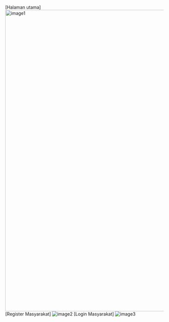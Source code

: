 [Halaman utama] <img width="960" alt="image1" src="https://github.com/user-attachments/assets/71f4f4db-d343-4b61-ad40-3e923598d61f">
[Register Masyarakat] ![image2](https://github.com/user-attachments/assets/17370d73-66cb-4913-a0f3-f797cdba6a68)
[Login Masyarakat] ![image3](https://github.com/user-attachments/assets/edf15a4d-508c-4a5a-8c18-dddccdbc161e)
